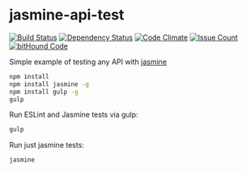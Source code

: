 # jasmine-api-test 
[![Build Status](https://travis-ci.org/makoni/jasmine-api-test.svg?branch=master)](https://travis-ci.org/makoni/jasmine-api-test) [![Dependency Status](https://david-dm.org/makoni/jasmine-api-test.svg)](https://david-dm.org/makoni/jasmine-api-test) [![Code Climate](https://codeclimate.com/github/makoni/jasmine-api-test/badges/gpa.svg)](https://codeclimate.com/github/makoni/jasmine-api-test) [![Issue Count](https://codeclimate.com/github/makoni/jasmine-api-test/badges/issue_count.svg)](https://codeclimate.com/github/makoni/jasmine-api-test) [![bitHound Code](https://www.bithound.io/github/makoni/jasmine-api-test/badges/code.svg)](https://www.bithound.io/github/makoni/jasmine-api-test)

Simple example of testing any API with [jasmine](http://jasmine.github.io)

```bash
npm install
npm install jasmine -g
npm install gulp -g
gulp
```

Run ESLint and Jasmine tests via gulp:
```bash
gulp
```

Run just jasmine tests:
```bash
jasmine
```
